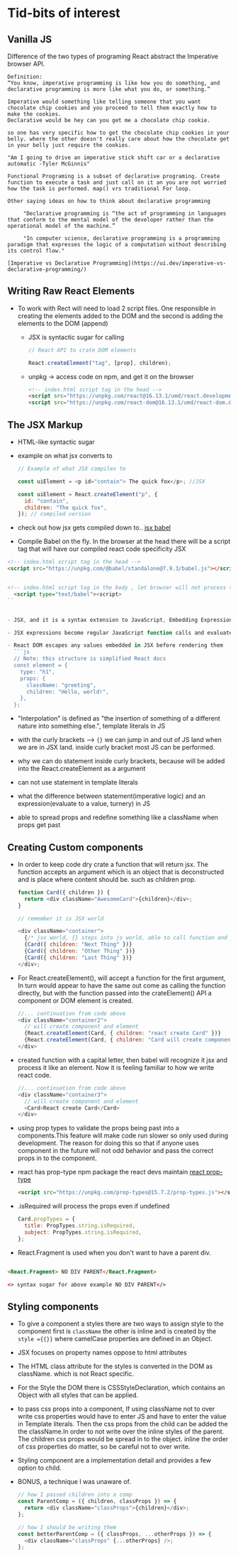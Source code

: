 # Tid-bits of interest

## Vanilla JS

Difference of the two types of programing
React abstract the Imperative browser API.

    Definition:
    “You know, imperative programming is like how you do something, and declarative programming is more like what you do, or something.”

    Imperative would something like telling someone that you want chocolate chip cookies and you proceed to tell them exactly how to make the cookies.
    Declarative would be hey can you get me a chocolate chip cookie.

    so one has very specific how to get the chocolate chip cookies in your belly. where the other doesn't really care about how the chocolate get in your belly just require the cookies.

    "Am I going to drive an imperative stick shift car or a declarative automatic -Tyler McGinnis"

    Functional Programing is a subset of declarative programing. Create function to execute a task and just call on it an you are not worried how the task is performed. map() vrs traditional For loop.

    Other saying ideas on how to think about declarative programming

         "Declarative programming is “the act of programming in languages that conform to the mental model of the developer rather than the operational model of the machine.”

         "In computer science, declarative programming is a programming paradigm that expresses the logic of a computation without describing its control flow."

    [Imperative vs Declarative Programming](https://ui.dev/imperative-vs-declarative-programming/)

## Writing Raw React Elements

- To work with Rect will need to load 2 script files. One responsible in creating the elements added to the DOM and the second is adding the elements to the DOM (append)

  - JSX is syntactic sugar for calling

    ```js
    // React API to crate DOM elements

    React.createElement("tag", [prop], children);
    ```

  - unpkg -> access code on npm, and get it on the browser

    ```html
    <!-- index.html script tag in the head -->
    <script src="https://unpkg.com/react@16.13.1/umd/react.development.js"></script>
    <script src="https://unpkg.com/react-dom@16.13.1/umd/react-dom.development.js"></script>
    ```

## The JSX Markup

- HTML-like syntactic sugar

- example on what jsx converts to

  ```js
  // Example of what JSX compiles to

  const uiElement = <p id="contain"> The quick fox</p>; //JSX

  const uiElement = React.createElement("p", {
    id: "contain",
    children: "The quick fox",
  }); // compiled version
  ```

- check out how jsx gets compiled down to..
  [jsx babel](https://babeljs.io/repl#?browsers=defaults%2C%20not%20ie%2011%2C%20not%20ie_mob%2011&build=&builtIns=usage&spec=false&loose=false&code_lz=MYewdgzgLgBArgSxgXhgHgCYIG4D40QAOAhmLgBICmANtSGgPRGm7rNkDqIATtRo-3wMseAFBA&debug=false&forceAllTransforms=false&shippedProposals=false&circleciRepo=&evaluate=false&fileSize=false&timeTravel=false&sourceType=module&lineWrap=true&presets=react&prettier=true&targets=&version=7.11.6&externalPlugins=)

- Compile Babel on the fly. In the browser at the head there will be a script tag that will have our compiled react code specificity JSX

````html
<!-- index.html script tag in the head -->
<script src="https://unpkg.com/@babel/standalone@7.9.3/babel.js"></script>


<!-- index.html script tag in the body , let browser will not process til babel compiles it, with correct type -->
  <script type="text/babel"><script>
``


- JSX, and it is a syntax extension to JavaScript, Embedding Expressions,an Expression,Specify Attributes, Specify Children, Prevents Injection Attacks, Represents Objects,

- JSX expressions become regular JavaScript function calls and evaluate to JavaScript objects.

- React DOM escapes any values embedded in JSX before rendering them
  ```js
  // Note: this structure is simplified React docs
  const element = {
    type: "h1",
    props: {
      className: "greeting",
      children: "Hello, world!",
    },
  };
````

- "Interpolation" is defined as "the insertion of something of a different nature into something else.", template literals in JS

- with the curly brackets --> `{}` we can jump in and out of JS land when we are in JSX land. inside curly bracket most JS can be performed.

- why we can do statement inside curly brackets, because will be added into the React.createElement as a argument

- can not use statement in template literals

- what the difference between statement(imperative logic) and an expression(evaluate to a value, turnery) in JS

- able to spread props and redefine something like a className when props get past

## Creating Custom components

- In order to keep code dry crate a function that will return jsx. The function accepts an argument which is an object that is deconstructed and is place where content should be. such as children prop.

  ```js
  function Card({ children }) {
    return <div className="AwesomeCard">{children}</div>;
  }

  // remember it is JSX world

  <div className="container">
    {/* jsx world, {} steps into js world, able to call function and past argument*/}
    {Card({ children: "Next Thing" })}
    {Card({ children: "Other Thing" })}
    {Card({ children: "Last Thing" })}
  </div>;
  ```

- For React.createElement(), will accept a function for the first argument, In turn would appear to have the same out come as calling the function directly, but with the function passed into the crateElement() API a component or DOM element is created.

  ```js
  //... continuation from code above
  <div className="container2">
    // will create component and element
    {React.createElement(Card, { children: "react create Card" })}
    {React.createElement(Card, { children: "Card will create component" })}
  </div>
  ```

- created function with a capital letter, then babel will recognize it jsx and process it like an element. Now it is feeling familiar to how we write react code.

  ```js
  //... continuation from code above
  <div className="container3">
    // will create component and element
    <Card>React create Card</Card>
  </div>
  ```

- using prop types to validate the props being past into a components.This feature will make code run slower so only used during development. The reason for doing this so that if anyone uses component in the future will not odd behavior and pass the correct props in to the component.

- react has prop-type npm package the react devs maintain [react prop-type](https://www.npmjs.com/package/prop-types)

  ```html
  <script src="https://unpkg.com/prop-types@15.7.2/prop-types.js"></script>
  ```

- .isRequired will process the props even if undefined

  ```js
  Card.propTypes = {
    title: PropTypes.string.isRequired,
    subject: PropTypes.string.isRequired,
  };
  ```

- React.Fragment is used when you don't want to have a parent div.

```html

<React.Fragment> NO DIV PARENT</React.Fragment>

<> syntax sugar for above example NO DIV PARENT</>

```

## Styling components

- To give a component a styles there are two ways to assign style to the component first is `className` the other is inline and is created by the `style ={{}}` where camelCase properties are defined in an Object.

- JSX focuses on property names oppose to html attributes

- The HTML class attribute for the styles is converted in the DOM as className. which is not React specific.

- For the Style the DOM there is CSSStyleDeclaration, which contains an Object with all styles that can be applied.

- to pass css props into a component, If using className not to over write css properties would have to enter JS and have to enter the value in Template literals. Then the css props from the child can be added the the className.In order to not write over the inline styles of the parent. The children css props would be spread in to the object. inline the order of css properties do matter, so be careful not to over write.

- Styling component are a implementation detail and provides a few option to child.

- BONUS, a technique I was unaware of.

  ```js
  // how I passed children into a comp
  const ParentComp = ({ children, classProps }) => {
    return <div className="classProps">{children}</div>;
  };

  // how I should be writing them
  const betterParentComp = ({ classProps, ...otherProps }) => {
    <div className="classProps" {...otherProps} />;
  };
  ```
